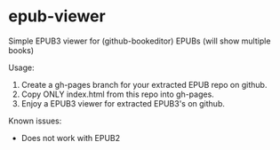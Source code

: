 epub-viewer
===========

Simple EPUB3 viewer for (github-bookeditor) EPUBs (will show multiple books)

Usage:  
1. Create a gh-pages branch for your extracted EPUB repo on github.  
2. Copy ONLY index.html from this repo into gh-pages.  
3. Enjoy a EPUB3 viewer for extracted EPUB3's on github.  

Known issues:
- Does not work with EPUB2